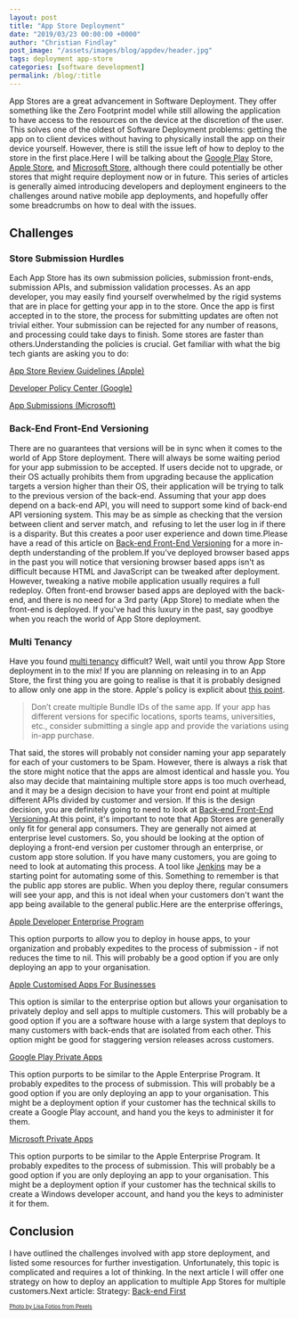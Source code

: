 ```yaml
---
layout: post
title: "App Store Deployment"
date: "2019/03/23 00:00:00 +0000"
author: "Christian Findlay"
post_image: "/assets/images/blog/appdev/header.jpg"
tags: deployment app-store
categories: [software development]
permalink: /blog/:title
---
```


App Stores are a great advancement in Software Deployment. They offer something like the Zero Footprint model while still allowing the application to have access to the resources on the device at the discretion of the user. This solves one of the oldest of Software Deployment problems: getting the app on to client devices without having to physically install the app on their device yourself. However, there is still the issue left of how to deploy to the store in the first place.Here I will be talking about the [Google Play](https://play.google.com/store) Store, [Apple Store](https://www.apple.com/au/ios/app-store/), and [Microsoft Store,](https://www.microsoft.com/en-au/store/apps/windows) although there could potentially be other stores that might require deployment now or in future. This series of articles is generally aimed introducing developers and deployment engineers to the challenges around native mobile app deployments, and hopefully offer some breadcrumbs on how to deal with the issues.

Challenges
----------

### Store Submission Hurdles

Each App Store has its own submission policies, submission front-ends, submission APIs, and submission validation processes. As an app developer, you may easily find yourself overwhelmed by the rigid systems that are in place for getting your app in to the store. Once the app is first accepted in to the store, the process for submitting updates are often not trivial either. Your submission can be rejected for any number of reasons, and processing could take days to finish. Some stores are faster than others.Understanding the policies is crucial. Get familiar with what the big tech giants are asking you to do:

[App Store Review Guidelines (Apple)](https://developer.apple.com/app-store/review/guidelines/)

[Developer Policy Center (Google)](https://play.google.com/about/developer-content-policy/#!?modal_active=none)

[App Submissions (Microsoft)](https://docs.microsoft.com/en-us/windows/uwp/publish/app-submissions)

### Back-End Front-End Versioning

There are no guarantees that versions will be in sync when it comes to the world of App Store deployment. There will always be some waiting period for your app submission to be accepted. If users decide not to upgrade, or their OS actually prohibits them from upgrading because the application targets a version higher than their OS, their application will be trying to talk to the previous version of the back-end. Assuming that your app does depend on a back-end API, you will need to support some kind of back-end API versioning system. This may be as simple as checking that the version between client and server match, and  refusing to let the user log in if there is a disparity. But this creates a poor user experience and down time.Please have a read of this article on [Back-end Front-End Versioning](/back-end-front-end-versioning/) for a more in-depth understanding of the problem.If you've deployed browser based apps in the past you will notice that versioning browser based apps isn't as difficult because HTML and JavaScript can be tweaked after deployment. However, tweaking a native mobile application usually requires a full redeploy. Often front-end browser based apps are deployed with the back-end, and there is no need for a 3rd party (App Store) to mediate when the front-end is deployed. If you've had this luxury in the past, say goodbye when you reach the world of App Store deployment.

### Multi Tenancy

Have you found [multi tenancy](https://en.wikipedia.org/wiki/Multitenancy) difficult? Well, wait until you throw App Store deployment in to the mix! If you are planning on releasing in to an App Store, the first thing you are going to realise is that it is probably designed to allow only one app in the store. Apple's policy is explicit about [this point](https://developer.apple.com/app-store/review/guidelines/#spam).

> Don’t create multiple Bundle IDs of the same app. If your app has different versions for specific locations, sports teams, universities, etc., consider submitting a single app and provide the variations using in-app purchase.

That said, the stores will probably not consider naming your app separately for each of your customers to be Spam. However, there is always a risk that the store might notice that the apps are almost identical and hassle you. You also may decide that maintaining multiple store apps is too much overhead, and it may be a design decision to have your front end point at multiple different APIs divided by customer and version. If this is the design decision, you are definitely going to need to look at [Back-end Front-End Versioning](/back-end-front-end-versioning/).At this point, it's important to note that App Stores are generally only fit for general app consumers. They are generally not aimed at enterprise level customers. So, you should be looking at the option of deploying a front-end version per customer through an enterprise, or custom app store solution. If you have many customers, you are going to need to look at automating this process. A tool like [Jenkins](https://jenkins.io/) may be a starting point for automating some of this. Something to remember is that the public app stores are public. When you deploy there, regular consumers will see your app, and this is not ideal when your customers don't want the app being available to the general public.Here are the enterprise offerings[.](https://developer.apple.com/programs/enterprise/)

[Apple Developer Enterprise Program](https://developer.apple.com/programs/enterprise/)

This option purports to allow you to deploy in house apps, to your organization and probably expedites to the process of submission - if not reduces the time to nil. This will probably be a good option if you are only deploying an app to your organisation.[‍](https://developer.apple.com/business/distribute/)

[Apple Customised Apps For Businesses](https://developer.apple.com/business/distribute/)‍

This option is similar to the enterprise option but allows your organisation to privately deploy and sell apps to multiple customers. This will probably be a good option if you are a software house with a large system that deploys to many customers with back-ends that are isolated from each other. This option might be good for staggering version releases across customers.[‍](https://support.google.com/a/answer/2494992?hl=en)

[Google Play Private Apps](https://support.google.com/a/answer/2494992?hl=en)‍

This option purports to be similar to the Apple Enterprise Program. It probably expedites to the process of submission. This will probably be a good option if you are only deploying an app to your organisation. This might be a deployment option if your customer has the technical skills to create a Google Play account, and hand you the keys to administer it for them.[](https://docs.microsoft.com/en-us/microsoft-store/distribute-apps-from-your-private-store)

[Microsoft Private Apps](https://docs.microsoft.com/en-us/microsoft-store/distribute-apps-from-your-private-store)

This option purports to be similar to the Apple Enterprise Program. It probably expedites to the process of submission. This will probably be a good option if you are only deploying an app to your organisation. This might be a deployment option if your customer has the technical skills to create a Windows developer account, and hand you the keys to administer it for them.

Conclusion
----------

I have outlined the challenges involved with app store deployment, and listed some resources for further investigation. Unfortunately, this topic is complicated and requires a lot of thinking. In the next article I will offer one strategy on how to deploy an application to multiple App Stores for multiple customers.Next article: Strategy: [Back-end First](/app-store-deployment-back-end-first/)


<sub><sup>[Photo by Lisa Fotios from Pexels](https://www.pexels.com/photo/person-holding-midnight-black-samsung-galaxy-s8-turn-on-near-macbook-pro-1092671/)</sup></sub>